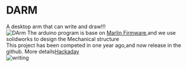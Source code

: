 # DARM
A desktop arm that can write and draw!!!  
![DArm](https://ws3.sinaimg.cn/large/006tKfTcgy1fl730i46jcj30rs0rsmzx.jpg)
The arduino program is base on [Marlin Firmware](https://github.com/MarlinFirmware/Marlin),and we use solidworks to design the Mechanical structure  
This project has been competed in one year ago,and now release in the github. 
More details[Hackaday](https://hackaday.io/project/28264-darm)  
 ![writing](https://ws4.sinaimg.cn/large/006tKfTcgy1fl73ryt4ppg30dw0dw7wi.gif)
